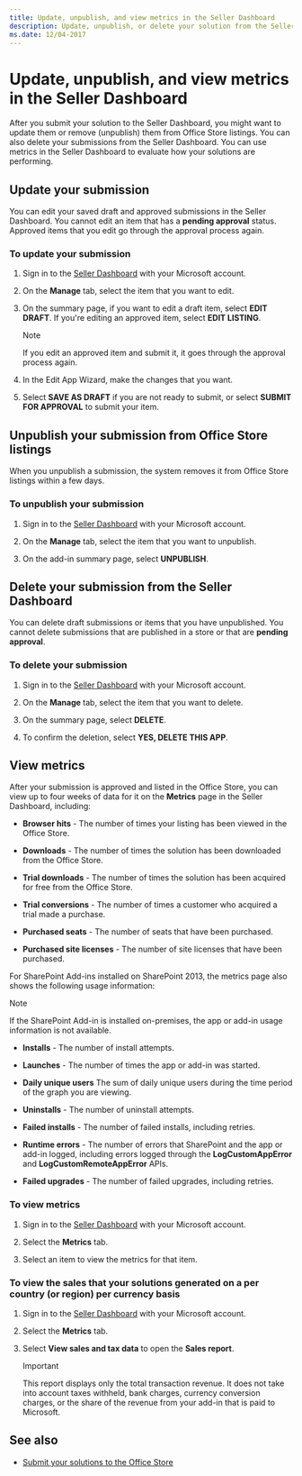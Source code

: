```yaml
---
title: Update, unpublish, and view metrics in the Seller Dashboard
description: Update, unpublish, or delete your solution from the Seller Dashboard, or use metrics to evaluate your solution's performance.
ms.date: 12/04-2017
---
```


# Update, unpublish, and view metrics in the Seller Dashboard

After you submit your solution to the Seller Dashboard, you might want to update them or remove (unpublish) them from Office Store listings. You can also delete your submissions from the Seller Dashboard. You can use metrics in the Seller Dashboard to evaluate how your solutions are performing.

<a name="BKMK_Edit"> </a>
## Update your submission

You can edit your saved draft and approved submissions in the Seller Dashboard. You cannot edit an item that has a **pending approval** status. Approved items that you edit go through the approval process again.

### To update your submission

1. Sign in to the [Seller Dashboard](http://go.microsoft.com/fwlink/?LinkId=248605) with your Microsoft account.

2. On the **Manage** tab, select the item that you want to edit.

3. On the summary page, if you want to edit a draft item, select **EDIT DRAFT**. If you're editing an approved item, select **EDIT LISTING**.
    
    > [!NOTE]
    > If you edit an approved item and submit it, it goes through the approval process again. 

4. In the Edit App Wizard, make the changes that you want.
 
5. Select **SAVE AS DRAFT** if you are not ready to submit, or select **SUBMIT FOR APPROVAL** to submit your item.
    
 
<a name="BKMK_delist"> </a>
## Unpublish your submission from Office Store listings

When you unpublish a submission, the system removes it from Office Store listings within a few days.
 
### To unpublish your submission

1. Sign in to the [Seller Dashboard](http://go.microsoft.com/fwlink/?LinkId=248605) with your Microsoft account.

2. On the **Manage** tab, select the item that you want to unpublish.

3. On the add-in summary page, select **UNPUBLISH**.

<a name="BKMK_delete"> </a>
## Delete your submission from the Seller Dashboard

You can delete draft submissions or items that you have unpublished. You cannot delete submissions that are published in a store or that are **pending approval**. 
 
### To delete your submission

1. Sign in to the [Seller Dashboard](http://go.microsoft.com/fwlink/?LinkId=248605) with your Microsoft account.

2. On the **Manage** tab, select the item that you want to delete.

3. On the summary page, select **DELETE**.

4. To confirm the deletion, select **YES, DELETE THIS APP**.

<a name="BKMK_Metrics"> </a>
## View metrics

After your submission is approved and listed in the Office Store, you can view up to four weeks of data for it on the **Metrics** page in the Seller Dashboard, including:

-  **Browser hits** - The number of times your listing has been viewed in the Office Store.

-  **Downloads** - The number of times the solution has been downloaded from the Office Store.

-  **Trial downloads** - The number of times the solution has been acquired for free from the Office Store.

-  **Trial conversions** - The number of times a customer who acquired a trial made a purchase.

-  **Purchased seats** - The number of seats that have been purchased.

-  **Purchased site licenses** - The number of site licenses that have been purchased.
    
 
For SharePoint Add-ins installed on SharePoint 2013, the metrics page also shows the following usage information:
 
> [!NOTE]
> If the SharePoint Add-in is installed on-premises, the app or add-in usage information is not available.

-  **Installs** - The number of install attempts.

-  **Launches** - The number of times the app or add-in was started.

-  **Daily unique users** The sum of daily unique users during the time period of the graph you are viewing.

-  **Uninstalls** - The number of uninstall attempts.

-  **Failed installs** - The number of failed installs, including retries.

-  **Runtime errors** - The number of errors that SharePoint and the app or add-in logged, including errors logged through the **LogCustomAppError** and **LogCustomRemoteAppError** APIs.

-  **Failed upgrades** - The number of failed upgrades, including retries.
    
 
### To view metrics

1. Sign in to the [Seller Dashboard](http://go.microsoft.com/fwlink/?LinkId=248605) with your Microsoft account.

2. Select the **Metrics** tab.

3. Select an item to view the metrics for that item.
    
 
### To view the sales that your solutions generated on a per country (or region) per currency basis

1. Sign in to the [Seller Dashboard](http://go.microsoft.com/fwlink/?LinkId=248605) with your Microsoft account.

2. Select the **Metrics** tab.

3. Select **View sales and tax data** to open the **Sales report**.
    
    > [!IMPORTANT]
    > This report displays only the total transaction revenue. It does not take into account taxes withheld, bank charges, currency conversion charges, or the share of the revenue from your add-in that is paid to Microsoft.

## See also

- [Submit your solutions to the Office Store](submit-to-the-office-store.md)

